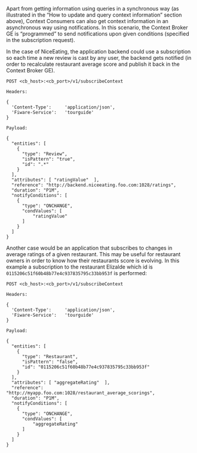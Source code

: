 Apart from getting information using queries in a synchronous way (as
illustrated in the “How to update and query context information” section above),
Context Consumers can also get context information in an asynchronous way using
notifications. In this scenario, the Context Broker GE is “programmed” to send
notifications upon given conditions (specified in the subscription request).

In the case of NiceEating, the application backend could use a subscription so
each time a new review is cast by any user, the backend gets notified (in order
to recalculate restaurant average score and publish it back in the Context
Broker GE).

    POST <cb_host>:<cb_port>/v1/subscribeContext

    Headers:

    {
      'Content-Type':     'application/json',
      'Fiware-Service':   'tourguide'
    }

    Payload:

    {
      "entities": [
        {
          "type": "Review",
          "isPattern": "true",
          "id": ".*"
        }
      ],
      "attributes": [ "ratingValue"  ],
      "reference": "http://backend.niceeating.foo.com:1028/ratings",
      "duration": "P1M",
      "notifyConditions": [
        {
          "type": "ONCHANGE",
          "condValues": [
              "ratingValue"
          ]
        }
      ]
    }

Another case would be an application that subscribes to changes in average
ratings of a given restaurant. This may be useful for restaurant owners in order
to know how their restaurants score is evolving. In this example a subscription
to the restaurant Elizalde which id is
`0115206c51f60b48b77e4c937835795c33bb953f` is performed:

    POST <cb_host>:<cb_port>/v1/subscribeContext

    Headers:

    {
      'Content-Type':     'application/json',
      'Fiware-Service':   'tourguide'
    }

    Payload:

    {
      "entities": [
        {
          "type": "Restaurant",
          "isPattern": "false",
          "id": "0115206c51f60b48b77e4c937835795c33bb953f"
        }
      ],
      "attributes": [ "aggregateRating"  ],
      "reference": "http://myapp.foo.com:1028/restaurant_average_scorings",
      "duration": "P1M",
      "notifyConditions": [
        {
          "type": "ONCHANGE",
          "condValues": [
              "aggregateRating"
          ]
        }
      ]
    }
